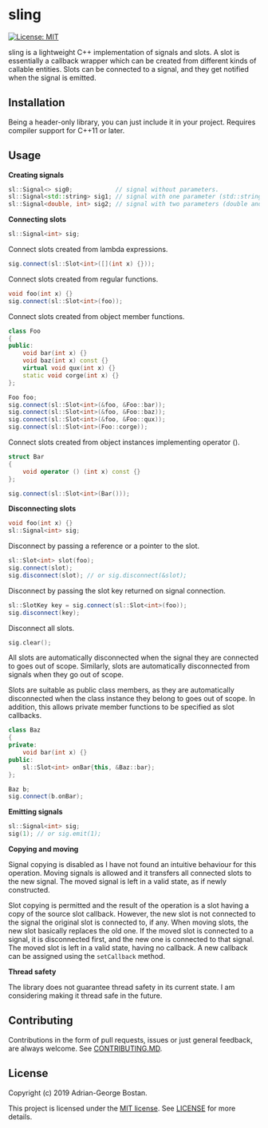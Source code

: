 sling
=====
[![License: MIT](http://img.shields.io/badge/license-MIT-red.svg?style=flat-square)](http://opensource.org/licenses/MIT)

sling is a lightweight C++ implementation of signals and slots. A slot is
essentially a callback wrapper which can be created from different kinds of
callable entities. Slots can be connected to a signal, and they get notified
when the signal is emitted.

## Installation

Being a header-only library, you can just include it in your project. Requires
compiler support for C++11 or later.

## Usage

**Creating signals**
```cpp
sl::Signal<> sig0;            // signal without parameters.
sl::Signal<std::string> sig1; // signal with one parameter (std::string).
sl::Signal<double, int> sig2; // signal with two parameters (double and int).
```

**Connecting slots**
```cpp
sl::Signal<int> sig;
```

Connect slots created from lambda expressions.
```cpp
sig.connect(sl::Slot<int>([](int x) {}));
```

Connect slots created from regular functions.
```cpp
void foo(int x) {}
sig.connect(sl::Slot<int>(foo));
```

Connect slots created from object member functions.
```cpp
class Foo
{
public:
    void bar(int x) {}
    void baz(int x) const {}
    virtual void qux(int x) {}
    static void corge(int x) {}
};

Foo foo;
sig.connect(sl::Slot<int>(&foo, &Foo::bar));
sig.connect(sl::Slot<int>(&foo, &Foo::baz));
sig.connect(sl::Slot<int>(&foo, &Foo::qux));
sig.connect(sl::Slot<int>(Foo::corge));
```

Connect slots created from object instances implementing operator ().
```cpp
struct Bar
{
    void operator () (int x) const {}
};

sig.connect(sl::Slot<int>(Bar()));
```

**Disconnecting slots**
```cpp
void foo(int x) {}
sl::Signal<int> sig;
```

Disconnect by passing a reference or a pointer to the slot.
```cpp
sl::Slot<int> slot(foo);
sig.connect(slot);
sig.disconnect(slot); // or sig.disconnect(&slot);
```

Disconnect by passing the slot key returned on signal connection.
```cpp
sl::SlotKey key = sig.connect(sl::Slot<int>(foo));
sig.disconnect(key);
```

Disconnect all slots.
```cpp
sig.clear();
```

All slots are automatically disconnected when the signal they are connected to
goes out of scope. Similarly, slots are automatically disconnected from signals
when they go out of scope.

Slots are suitable as public class members, as they are automatically disconnected
when the class instance they belong to goes out of scope. In addition, this
allows private member functions to be specified as slot callbacks.
```cpp
class Baz
{
private:
    void bar(int x) {}
public:
    sl::Slot<int> onBar{this, &Baz::bar};
};

Baz b;
sig.connect(b.onBar);
```

**Emitting signals**
```cpp
sl::Signal<int> sig;
sig(1); // or sig.emit(1);
```

**Copying and moving**

Signal copying is disabled as I have not found an intuitive behaviour for
this operation. Moving signals is allowed and it transfers all connected slots
to the new signal. The moved signal is left in a valid state, as if newly constructed.

Slot copying is permitted and the result of the operation is a slot having a
copy of the source slot callback. However, the new slot is not connected to the
signal the original slot is connected to, if any. When moving slots, the new
slot basically replaces the old one. If the moved slot is connected to a signal,
it is disconnected first, and the new one is connected to that signal.
The moved slot is left in a valid state, having no callback. A new callback
can be assigned using the `setCallback` method.

**Thread safety**

The library does not guarantee thread safety in its current state. I am
considering making it thread safe in the future.

## Contributing

Contributions in the form of pull requests, issues or just general feedback,
are always welcome.
See [CONTRIBUTING.MD](https://github.com/adrg/sling/blob/master/CONTRIBUTING.md).

## License
Copyright (c) 2019 Adrian-George Bostan.

This project is licensed under the [MIT license](http://opensource.org/licenses/MIT).
See [LICENSE](https://github.com/adrg/sling/blob/master/LICENSE) for more details.
